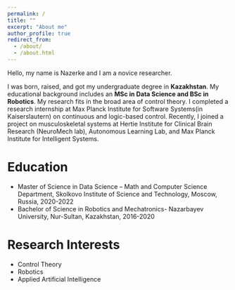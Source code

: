 ```yaml
---
permalink: /
title: ""
excerpt: "About me"
author_profile: true
redirect_from: 
  - /about/
  - /about.html
---
```


Hello, my name is Nazerke and I am a novice researcher. 


I was born, raised, and got my undergraduate degree in **Kazakhstan**. My educational background includes an **MSc in Data Science and BSc in Robotics**. My research fits in the broad area of control theory. I completed a research internship at Max Planck Institute for Software Systems(in Kaiserslautern) on continuous and logic-based control. Recently, I joined a project on musculoskeletal systems at Hertie Institute for Clinical Brain Research (NeuroMech lab), Autonomous Learning Lab, and Max Planck Institute for Intelligent Systems. 


Education
=
* Master of Science in Data Science – Math and Computer Science Department, Skolkovo Institute of Science and Technology, Moscow, Russia, 2020-2022
* Bachelor of Science in Robotics and Mechatronics- Nazarbayev University, Nur-Sultan, Kazakhstan, 2016-2020


Research Interests
=
* Control Theory
* Robotics
* Applied Artificial Intelligence
